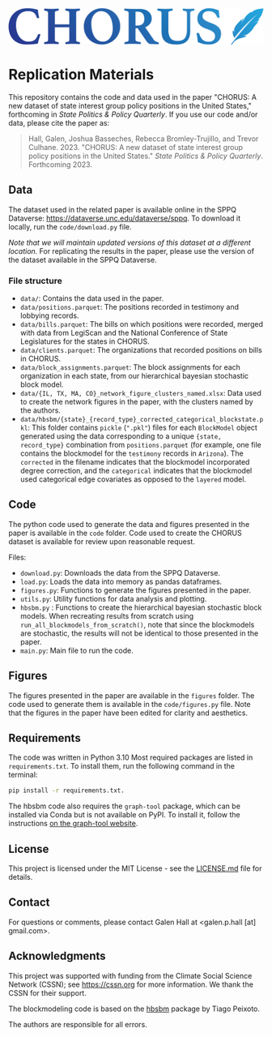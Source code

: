 ![CHORUS logo](CHORUS_logo.png)

# Replication Materials
This repository contains the code and data used in the paper "CHORUS: A new dataset of state interest group policy positions in the United States," forthcoming in _State Politics & Policy Quarterly_.
If you use our code and/or data, please cite the paper as:

> Hall, Galen, Joshua Basseches, Rebecca Bromley-Trujillo, and Trevor Culhane. 2023. "CHORUS: A new dataset of state interest group policy positions in the United States." _State Politics & Policy Quarterly_. Forthcoming 2023.

## Data
The dataset used in the related paper is available online in the SPPQ Dataverse: https://dataverse.unc.edu/dataverse/sppq. To download it locally, run the `code/download.py` file.

_Note that we will maintain updated versions of this dataset at a different location._ For replicating the results in the paper, please use the version of the dataset available in the SPPQ Dataverse.

### File structure
- `data/`: Contains the data used in the paper.
- `data/positions.parquet`: The positions recorded in testimony and lobbying records.
- `data/bills.parquet`: The bills on which positions were recorded, merged with data from LegiScan and the National Conference of State Legislatures for the states in CHORUS.
- `data/clients.parquet`: The organizations that recorded positions on bills in CHORUS.
- `data/block_assignments.parquet`: The block assignments for each organization in each state, from our hierarchical bayesian stochastic block model.
- `data/{IL, TX, MA, CO}_network_figure_clusters_named.xlsx`: Data used to create the network figures in the paper, with the clusters named by the authors.
- `data/hbsbm/{state}_{record_type}_corrected_categorical_blockstate.pkl`: This folder contains `pickle` (`".pkl"`) files for each `BlockModel` object generated using the data corresponding to a unique `{state, record_type}` combination from `positions.parquet` (for example, one file contains the blockmodel for the `testimony` records in `Arizona`). The `corrected` in the filename indicates that the blockmodel incorporated degree correction, and the `categorical` indicates that the blockmodel used categorical edge covariates as opposed to the `layered` model.

## Code
The python code used to generate the data and figures presented in the paper is available in the `code` folder. Code used to create the CHORUS dataset is available for review upon reasonable request.

Files:
- `download.py`: Downloads the data from the SPPQ Dataverse.
- `load.py`: Loads the data into memory as pandas dataframes.
- `figures.py`: Functions to generate the figures presented in the paper.
- `utils.py`: Utility functions for data analysis and plotting.
- `hbsbm.py` : Functions to create the hierarchical bayesian stochastic block models. When recreating results from scratch using `run_all_blockmodels_from_scratch()`, note that since the blockmodels are stochastic, the results will not be identical to those presented in the paper.
- `main.py`: Main file to run the code.

## Figures
The figures presented in the paper are available in the `figures` folder. The code used to generate them is available in the `code/figures.py` file. Note that the figures in the paper have been edited for clarity and aesthetics.

## Requirements
The code was written in Python 3.10 Most required packages are listed in `requirements.txt`. To install them, run the following command in the terminal:
```bash
pip install -r requirements.txt.
```
The hbsbm code also requires the `graph-tool` package, which can be installed via Conda but is not available on PyPI. To install it, follow the instructions [on the graph-tool website](https://git.skewed.de/count0/graph-tool/-/wikis/installation-instructions).

## License
This project is licensed under the MIT License - see the [LICENSE.md](LICENSE.md) file for details.

## Contact
For questions or comments, please contact Galen Hall at
<galen.p.hall [at] gmail.com>.

## Acknowledgments
This project was supported with funding from the Climate Social Science Network (CSSN); see https://cssn.org for more information. We thank the CSSN for their support.

The blockmodeling code is based on the [hbsbm](http://git.skewed.de/count0/hbsbm) package by Tiago Peixoto.

The authors are responsible for all errors.

